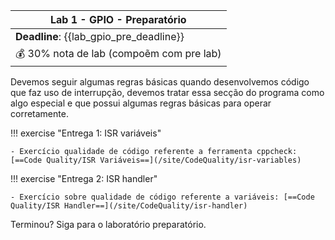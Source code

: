 | Lab 1 - GPIO - Preparatório              |
|------------------------------------------|
| **Deadline**: {{lab_gpio_pre_deadline}}  |
| 💰 30% nota de lab (compoẽm com pre lab) |


Devemos seguir algumas regras básicas quando desenvolvemos código que faz uso de interrupção, devemos tratar essa secção do programa como algo especial e que possui algumas regras básicas para operar corretamente. 

!!! exercise "Entrega 1: ISR variáveis"

    - Exercício qualidade de código referente a ferramenta cppcheck: [==Code Quality/ISR Variáveis==](/site/CodeQuality/isr-variables)

!!! exercise "Entrega 2: ISR handler"

    - Exercício sobre qualidade de código referente a variáveis: [==Code Quality/ISR Handler==](/site/CodeQuality/isr-handler)


Terminou? Siga para o laboratório preparatório.
